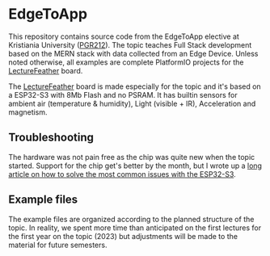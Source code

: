 # EdgeToApp
This repository contains source code from the EdgeToApp elective at Kristiania University ([PGR212](https://www.kristiania.no/en/syllabus/school-of-economics-innovation-and-technology/first-cycle-degree/pgr212/from-edge-to-app/)). The topic teaches Full Stack development based on the MERN stack with data collected from an Edge Device. Unless noted otherwise, all examples are complete PlatformIO projects for the [LectureFeather](https://github.com/jenschr/LectureFeather) board.

The [LectureFeather](https://github.com/jenschr/LectureFeather) board is made especially for the topic and it's based on a ESP32-S3 with 8Mb Flash and no PSRAM. It has builtin sensors for ambient air (temperature & humidity), Light (visible + IR), Acceleration and magnetism.

## Troubleshooting
The hardware was not pain free as the chip was quite new when the topic started. Support for the chip get's better by the month, but I wrote up a [long article on how to solve the most common issues with the ESP32-S3](https://flashgamer.com/blog/comments/solving-platformio-issues-with-the-adafruit-feather-s3).

## Example files
The example files are organized according to the planned structure of the topic. In reality, we spent more time than anticipated on the first lectures for the first year on the topic (2023) but adjustments will be made to the material for future semesters.